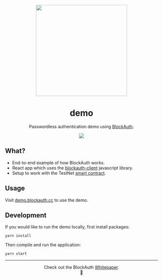 <p align="center">
  <img 
    src="https://res.cloudinary.com/vidsy/image/upload/v1509658596/circle19_viaray.gif" 
    width="300px"
  >
</p>

<h1 align="center">demo</h1>

<p align="center">
  Passwordless authentication demo using <a href="https://github.com/blockauth">BlockAuth</a>.
</p>

<p align="center">
  <a href="https://github.com/blockauth/demo/releases">
    <img src="https://img.shields.io/github/tag/blockauth/demo.svg?style=flat">
  </a>
</p>

## What?

- End-to-end example of how BlockAuth works.
- React app which uses the [blockauth-client](https://github.com/blockauth/client) javascript library.
- Setup to work with the TestNet [smart contract](https://github.com/blockauth/smart-contract).

## Usage

Visit [demo.blockauth.cc](http://demo.blockauth.cc) to use the demo.

## Development

If you would like to run the demo locally, first install packages:

```
yarn install
```

Then compile and run the application:

```
yarn start
```

---

<p align="center">
  Check out the BlockAuth <a href="https://github.com/blockauth/documentation/blob/master/WHITEPAPER.md">Whitepaper</a>.
  <br>
  🔐
</p>